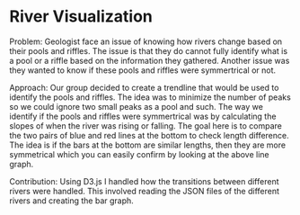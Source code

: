 # River Visualization

Problem: Geologist face an issue of knowing how rivers change based on their pools and riffles. The issue is that they do cannot fully identify what is a pool or a riffle based on the information they gathered. Another issue was they wanted to know if these pools and riffles were symmertrical or not.

Approach: Our group decided to create a trendline that would be used to identify the pools and riffles. The idea was to minimize the number of peaks so we could ignore two small peaks as a pool and such. The way we identify if the pools and riffles were symmertrical was by calculating the slopes of when the river was rising or falling. The goal here is to compare the two pairs of blue and red lines at the bottom to check length difference. The idea is if the bars at the bottom are similar lengths, then they are more symmetrical which you can easily confirm by looking at the above line graph.

Contribution: Using D3.js I handled how the transitions between different rivers were handled. This involved reading the JSON files of the different rivers and creating the bar graph. 

